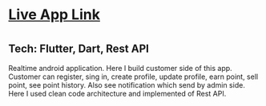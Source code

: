<h1><a href = "https://play.google.com/store/apps/details?id=com.unnoti.unnoti">Live App Link</a><h1>
<h2>Tech: Flutter, Dart, Rest API</h2>
<p>Realtime android application. Here I build customer side of this app. Customer can register, sing in, create profile, update profile, earn point, sell point, see point history. Also see notification which send by admin side. Here I used clean code architecture and  implemented of Rest API.</p>
